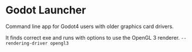# Godot Launcher
Command line app for Godot4 users with older graphics card drivers.  

It finds correct exe and runs with options to use the OpenGL 3 renderer.   ```--rendering-driver opengl3```

